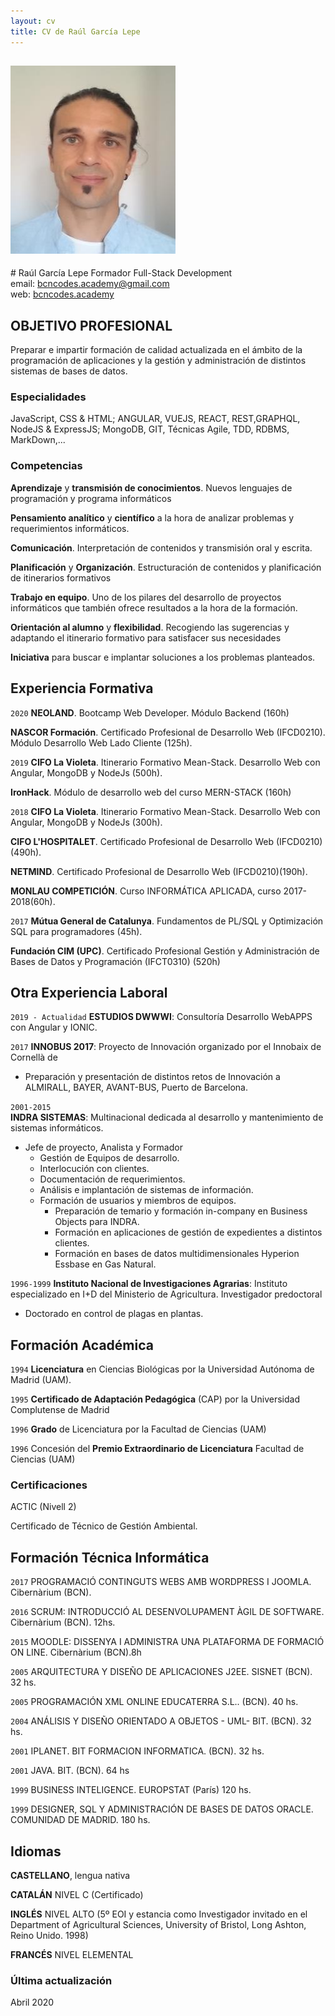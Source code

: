 ```yaml
---
layout: cv
title: CV de Raúl García Lepe
---
```

<h2>
<img class='foto' src="foto_cv.png">
</h2>
# Raúl García Lepe
Formador Full-Stack Development

<div id="webaddress">
email: <a href="http://bcncodes.academy">bcncodes.academy@gmail.com</a>
</div>
<div id="webaddress">
web: <a href="http://bcncodes.academy">  bcncodes.academy</a>
</div>


## OBJETIVO PROFESIONAL

Preparar e impartir formación de calidad actualizada en el ámbito de la programación de aplicaciones y la gestión y administración de distintos sistemas de bases de datos.

### Especialidades

JavaScript, CSS & HTML; ANGULAR, VUEJS, REACT, REST,GRAPHQL, NodeJS & ExpressJS; MongoDB, GIT, Técnicas Agile, TDD, RDBMS, MarkDown,...

### Competencias

__Aprendizaje__ y __transmisión de conocimientos__. Nuevos lenguajes de programación y programa informáticos

__Pensamiento analítico__ y __científico__ a la hora de analizar problemas y requerimientos informáticos.

__Comunicación__. Interpretación de contenidos y transmisión oral y escrita.

__Planificación__ y __Organización__. Estructuración de contenidos y planificación de itinerarios formativos

__Trabajo en equipo__. Uno de los pilares del desarrollo de proyectos informáticos que también ofrece resultados a la hora de la formación. 

__Orientación al alumno__ y __flexibilidad__. Recogiendo las sugerencias y adaptando el itinerario formativo para satisfacer sus necesidades

__Iniciativa__ para buscar e implantar soluciones a los problemas planteados.

## Experiencia Formativa

`2020`
__NEOLAND__. Bootcamp Web Developer. Módulo Backend (160h)

__NASCOR Formación__. Certificado Profesional de Desarrollo Web (IFCD0210). Módulo Desarrollo Web Lado Cliente (125h).

`2019`
__CIFO La Violeta__. Itinerario Formativo Mean-Stack. Desarrollo Web con Angular, MongoDB y NodeJs (500h).


__IronHack__. Módulo de desarrollo web del curso MERN-STACK (160h)

`2018`
__CIFO La Violeta__. Itinerario Formativo Mean-Stack. Desarrollo Web con Angular, MongoDB y NodeJs (300h).


__CIFO L'HOSPITALET__. Certificado Profesional de Desarrollo Web (IFCD0210)(490h).


__NETMIND__. Certificado Profesional de Desarrollo Web (IFCD0210)(190h).


__MONLAU COMPETICIÓN__. Curso INFORMÁTICA APLICADA, curso 2017-2018(60h).

`2017`
__Mútua General de Catalunya__. Fundamentos de PL/SQL y Optimización SQL para programadores (45h).


__Fundación CIM (UPC)__. Certificado Profesional Gestión y Administración de Bases de Datos y
Programación (IFCT0310) (520h)

## Otra Experiencia Laboral 

`2019 - Actualidad`
__ESTUDIOS DWWWI__: Consultoría Desarrollo WebAPPS con Angular y IONIC.  

`2017`
__INNOBUS 2017__: Proyecto de Innovación organizado por el Innobaix de Cornellà de
- Preparación y presentación de distintos retos de Innovación a ALMIRALL, BAYER, AVANT-BUS, Puerto de Barcelona.

`2001-2015`  
__INDRA SISTEMAS__: Multinacional dedicada al desarrollo y mantenimiento de sistemas
informáticos.
- Jefe de proyecto, Analista y Formador
  - Gestión de Equipos de desarrollo.
  - Interlocución con clientes.
  - Documentación de requerimientos.
  - Análisis e implantación de sistemas de información.
  - Formación de usuarios y miembros de equipos.
      - Preparación de temario y formación in-company en Business Objects para INDRA.
      - Formación en aplicaciones de gestión de expedientes a distintos clientes.
      - Formación en bases de datos multidimensionales Hyperion Essbase en Gas Natural.

`1996-1999`
__Instituto Nacional de Investigaciones Agrarias__: Instituto especializado en I+D del Ministerio de Agricultura.
Investigador predoctoral
  - Doctorado en control de plagas en plantas.

## Formación Académica

`1994`
 __Licenciatura__ en Ciencias Biológicas por la Universidad Autónoma de Madrid (UAM).

`1995`
 __Certificado de Adaptación Pedagógica__ (CAP) por la Universidad Complutense de Madrid

`1996`
 __Grado__ de Licenciatura  por la Facultad de Ciencias (UAM)

`1996`
 Concesión del __Premio Extraordinario de Licenciatura__ Facultad de Ciencias (UAM)

### Certificaciones

ACTIC (Nivell 2)

Certificado de Técnico de Gestión Ambiental.


## Formación Técnica Informática

`2017` 
PROGRAMACIÓ CONTINGUTS WEBS AMB WORDPRESS I JOOMLA. Cibernàrium (BCN).

`2016` 
SCRUM: INTRODUCCIÓ AL DESENVOLUPAMENT ÀGIL DE SOFTWARE. Cibernàrium (BCN). 12hs.

`2015` 
MOODLE: DISSENYA I ADMINISTRA UNA PLATAFORMA DE FORMACIÓ ON LINE. Cibernàrium (BCN).8h

`2005` 
ARQUITECTURA Y DISEÑO DE APLICACIONES J2EE. SISNET (BCN). 32 hs.

`2005` 
PROGRAMACIÓN XML ONLINE EDUCATERRA S.L.. (BCN). 40 hs.

`2004` 
ANÁLISIS Y DISEÑO ORIENTADO A OBJETOS - UML- BIT. (BCN). 32 hs.

`2001` 
IPLANET. BIT FORMACION INFORMATICA. (BCN). 32 hs.

`2001` 
JAVA. BIT. (BCN). 64 hs

`1999` 
BUSINESS INTELIGENCE. EUROPSTAT (París) 120 hs.

`1999` 
DESIGNER, SQL Y ADMINISTRACIÓN DE BASES DE DATOS ORACLE. COMUNIDAD DE MADRID. 180 hs.


<!-- A list is also available [online](http://scholar.google.co.uk/citations?user=LTOTl0YAAAAJ) -->

## Idiomas

__CASTELLANO__, lengua nativa

__CATALÁN__ NIVEL C (Certificado)

__INGLÉS__ NIVEL ALTO (5º EOI y estancia como Investigador invitado en el Department of Agricultural Sciences, University of Bristol, Long Ashton, Reino Unido. 1998)

__FRANCÉS__ NIVEL ELEMENTAL

### Última actualización

Abril 2020